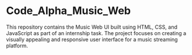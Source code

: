 # Code_Alpha_Music_Web
This repository contains the Music Web UI built using HTML, CSS, and JavaScript as part of an internship task. The project focuses on creating a visually appealing and responsive user interface for a music streaming platform.
